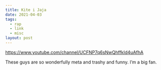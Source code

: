 ```yaml
---
title: Kite i Jaja
date: 2021-04-03
tags:
  - rap
  - link
  - misc
layout: post
---
```


https://www.youtube.com/channel/UCFNP7q6sNwQhffkId4uAfhA

These guys are so wonderfully meta and trashy and funny. I’m a big fan.
